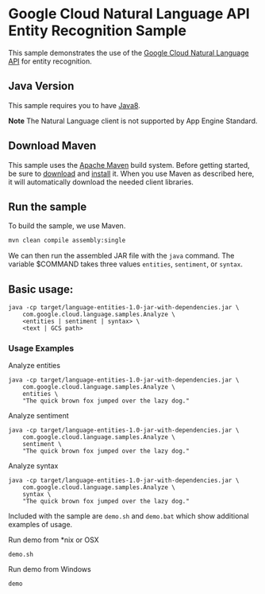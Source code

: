 # Google Cloud Natural Language API Entity Recognition Sample

This sample demonstrates the use of the [Google Cloud Natural Language API][NL-Docs]
for entity recognition.

[NL-Docs]: https://cloud.google.com/natural-language/docs/

## Java Version

This sample requires you to have
[Java8](https://docs.oracle.com/javase/8/docs/technotes/guides/install/install_overview.html).

**Note** The Natural Language client is not supported by App Engine Standard.

## Download Maven

This sample uses the [Apache Maven][maven] build system. Before getting started, be
sure to [download][maven-download] and [install][maven-install] it. When you use
Maven as described here, it will automatically download the needed client
libraries.

[maven]: https://maven.apache.org
[maven-download]: https://maven.apache.org/download.cgi
[maven-install]: https://maven.apache.org/install.html

## Run the sample

To build the sample, we use Maven.

```bash
mvn clean compile assembly:single
```

We can then run the assembled JAR file with the `java` command. The variable $COMMAND takes
three values `entities`, `sentiment`, or `syntax`.

## Basic usage:

```
java -cp target/language-entities-1.0-jar-with-dependencies.jar \
    com.google.cloud.language.samples.Analyze \
    <entities | sentiment | syntax> \
    <text | GCS path>
```

### Usage Examples
Analyze entities
```
java -cp target/language-entities-1.0-jar-with-dependencies.jar \
    com.google.cloud.language.samples.Analyze \
    entities \
    "The quick brown fox jumped over the lazy dog."
```

Analyze sentiment
```
java -cp target/language-entities-1.0-jar-with-dependencies.jar \
    com.google.cloud.language.samples.Analyze \
    sentiment \
    "The quick brown fox jumped over the lazy dog."
```

Analyze syntax
```
java -cp target/language-entities-1.0-jar-with-dependencies.jar \
    com.google.cloud.language.samples.Analyze \
    syntax \
    "The quick brown fox jumped over the lazy dog."
```

Included with the sample are `demo.sh` and `demo.bat` which show additional
examples of usage.

Run demo from *nix or OSX
```
demo.sh
```

Run demo from Windows
```
demo
```
